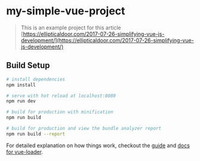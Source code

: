 # my-simple-vue-project

> This is an example project for this article [https://ellipticaldoor.com/2017-07-26-simplifying-vue-js-development/](https://ellipticaldoor.com/2017-07-26-simplifying-vue-js-development/)

## Build Setup

``` bash
# install dependencies
npm install

# serve with hot reload at localhost:8080
npm run dev

# build for production with minification
npm run build

# build for production and view the bundle analyzer report
npm run build --report
```

For detailed explanation on how things work, checkout the [guide](http://vuejs-templates.github.io/webpack/) and [docs for vue-loader](http://vuejs.github.io/vue-loader).
